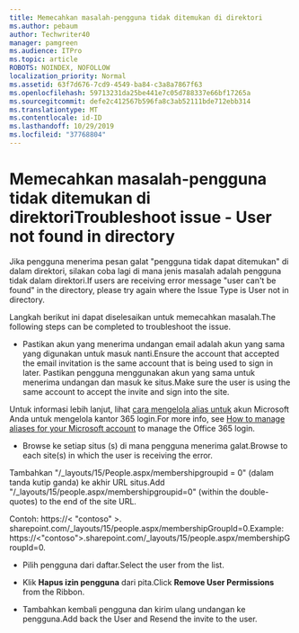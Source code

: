 ```yaml
---
title: Memecahkan masalah-pengguna tidak ditemukan di direktori
ms.author: pebaum
author: Techwriter40
manager: pamgreen
ms.audience: ITPro
ms.topic: article
ROBOTS: NOINDEX, NOFOLLOW
localization_priority: Normal
ms.assetid: 63f7d676-7cd9-4549-ba84-c3a8a7867f63
ms.openlocfilehash: 59713231da25be441e7c05d788337e66bf17265a
ms.sourcegitcommit: defe2c412567b596fa8c3ab52111bde712ebb314
ms.translationtype: MT
ms.contentlocale: id-ID
ms.lasthandoff: 10/29/2019
ms.locfileid: "37768804"
---
```

# <a name="troubleshoot-issue---user-not-found-in-directory"></a><span data-ttu-id="7f1b1-102">Memecahkan masalah-pengguna tidak ditemukan di direktori</span><span class="sxs-lookup"><span data-stu-id="7f1b1-102">Troubleshoot issue - User not found in directory</span></span>

<span data-ttu-id="7f1b1-103">Jika pengguna menerima pesan galat "pengguna tidak dapat ditemukan" di dalam direktori, silakan coba lagi di mana jenis masalah adalah pengguna tidak dalam direktori.</span><span class="sxs-lookup"><span data-stu-id="7f1b1-103">If users are receiving error message "user can't be found" in the directory, please try again where the Issue Type is User not in directory.</span></span>

<span data-ttu-id="7f1b1-104">Langkah berikut ini dapat diselesaikan untuk memecahkan masalah.</span><span class="sxs-lookup"><span data-stu-id="7f1b1-104">The following steps can be completed to troubleshoot the issue.</span></span>

- <span data-ttu-id="7f1b1-105">Pastikan akun yang menerima undangan email adalah akun yang sama yang digunakan untuk masuk nanti.</span><span class="sxs-lookup"><span data-stu-id="7f1b1-105">Ensure the account that accepted the email invitation is the same account that is being used to sign in later.</span></span> <span data-ttu-id="7f1b1-106">Pastikan pengguna menggunakan akun yang sama untuk menerima undangan dan masuk ke situs.</span><span class="sxs-lookup"><span data-stu-id="7f1b1-106">Make sure the user is using the same account to accept the invite and sign into the site.</span></span> 

<span data-ttu-id="7f1b1-107">Untuk informasi lebih lanjut, lihat [cara mengelola alias untuk</a> akun Microsoft Anda untuk mengelola kantor 365 login](https://support.microsoft.com/help/12407/microsoft-account-how-to-manage-aliases).</span><span class="sxs-lookup"><span data-stu-id="7f1b1-107">For more info, see [How to manage aliases for your Microsoft account</a> to manage the Office 365 login](https://support.microsoft.com/help/12407/microsoft-account-how-to-manage-aliases).</span></span> 

- <span data-ttu-id="7f1b1-108">Browse ke setiap situs (s) di mana pengguna menerima galat.</span><span class="sxs-lookup"><span data-stu-id="7f1b1-108">Browse to each site(s) in which the user is receiving the error.</span></span> 

<span data-ttu-id="7f1b1-109">Tambahkan "/_layouts/15/People.aspx/membershipgroupid = 0" (dalam tanda kutip ganda) ke akhir URL situs.</span><span class="sxs-lookup"><span data-stu-id="7f1b1-109">Add "/_layouts/15/people.aspx/membershipgroupid=0" (within the double-quotes) to the end of the site URL.</span></span> 

<span data-ttu-id="7f1b1-110">Contoh: https://< "contoso" >. sharepoint.com/_layouts/15/people.aspx/membershipGroupId=0.</span><span class="sxs-lookup"><span data-stu-id="7f1b1-110">Example: https://<"contoso">.sharepoint.com/_layouts/15/people.aspx/membershipGroupId=0.</span></span>

- <span data-ttu-id="7f1b1-111">Pilih pengguna dari daftar.</span><span class="sxs-lookup"><span data-stu-id="7f1b1-111">Select the user from the list.</span></span>

- <span data-ttu-id="7f1b1-112">Klik **Hapus izin pengguna** dari pita.</span><span class="sxs-lookup"><span data-stu-id="7f1b1-112">Click **Remove User Permissions** from the Ribbon.</span></span> 
-  <span data-ttu-id="7f1b1-113">Tambahkan kembali pengguna dan kirim ulang undangan ke pengguna.</span><span class="sxs-lookup"><span data-stu-id="7f1b1-113">Add back the User and Resend the invite to the user.</span></span>

